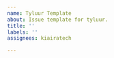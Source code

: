 ```yaml
---
name: Tyluur Template
about: Issue template for tyluur.
title: ''
labels: ''
assignees: kiairatech

---
```




